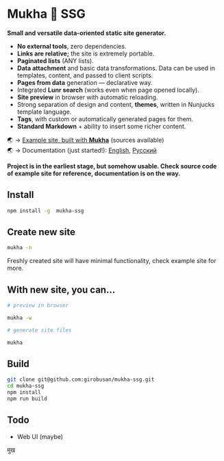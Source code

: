 # Mukha 🌝 SSG

**Small and versatile data-oriented static site generator.**

- **No external tools**, zero dependencies.
- **Links are relative;** the site is extremely portable.
- **Paginated lists** (ANY lists).
- **Data attachment** and basic data transformations. Data can be used in templates, content, and passed to client scripts.
- **Pages from data** generation — declarative way.
- Integrated **Lunr search** (works even when page opened locally).
- **Site preview** in browser with automatic reloading.
- Strong separation of design and content, **themes**, written in Nunjucks template language.
- **Tags**, with custom or automatically generated pages for them.
- **Standard Markdown** + ability to insert some richer content.

🌏 → [Example site, built with **Mukha**](https://girobusan.github.io/mukha-basic-site/) (sources available)  
🌏 → Documentation (just started!): [English](https://mukha.surge.sh/en), [Русский](https://mukha.surge.sh/ru)

**Project is in the earliest stage, but somehow usable.
Check source code of example site for reference, documentation
is on the way.**

## Install

```bash
npm install -g  mukha-ssg
```

## Create new site

```bash
mukha -n
```

Freshly created site will have minimal functionality, check example site for more.

## With new site, you can...

```bash
# preview in browser

mukha -w

# generate site files

mukha

```

## Build

```bash
git clone git@github.com:girobusan/mukha-ssg.git
cd mukha-ssg
npm install
npm run build
```

## Todo

- Web UI (maybe)

मुख
